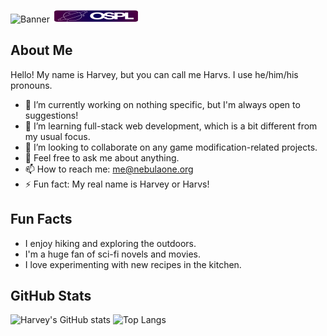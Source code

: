 ![Banner](https://i.imgur.com/kMVHkfK.png)
<a href="https://www.nebulaone.org/license.html">
    <img src="https://raw.githubusercontent.com/nebulaone-washi/nebulaone-washi/main/ospl.svg" alt="Custom Shield" style="width: 140px; height: 20px;">
</a>

## About Me
Hello! My name is Harvey, but you can call me Harvs. I use he/him/his pronouns.

- 🔭 I’m currently working on nothing specific, but I'm always open to suggestions!
- 🌱 I’m learning full-stack web development, which is a bit different from my usual focus.
- 👯 I’m looking to collaborate on any game modification-related projects.
- 💬 Feel free to ask me about anything.
- 📫 How to reach me: me@nebulaone.org
- ⚡ Fun fact: My real name is Harvey or Harvs!

## Fun Facts
- I enjoy hiking and exploring the outdoors.
- I'm a huge fan of sci-fi novels and movies.
- I love experimenting with new recipes in the kitchen.

## GitHub Stats
![Harvey's GitHub stats](https://github-readme-stats.vercel.app/api?username=nebulaone-washi&show_icons=true&theme=radical)
![Top Langs](https://github-readme-stats.vercel.app/api/top-langs/?username=nebulaone-washi&layout=compact&theme=radical)
